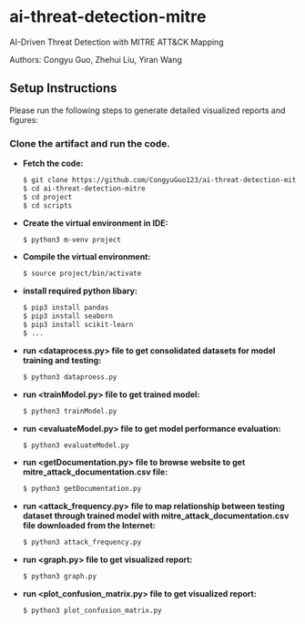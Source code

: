 # ai-threat-detection-mitre
AI-Driven Threat Detection with MITRE ATT&CK Mapping

Authors: Congyu Guo, Zhehui Liu, Yiran Wang

## Setup Instructions

Please run the following steps to generate detailed visualized reports and figures:

### Clone the artifact and run the code.
  - **Fetch the code:** 
    ```bash
    $ git clone https://github.com/CongyuGuo123/ai-threat-detection-mitre.git
    $ cd ai-threat-detection-mitre
    $ cd project
    $ cd scripts
  - **Create the virtual environment in IDE:**
    ```bash
    $ python3 m-venv project
  - **Compile the virtual environment:**
    ```bash
    $ source project/bin/activate
  - **install required python libary:**
    ```bash
    $ pip3 install pandas
    $ pip3 install seaborn
    $ pip3 install scikit-learn
    $ ...
  - **run <dataprocess.py> file to get consolidated datasets for model training and testing:**
    ```bash
    $ python3 dataproess.py
  - **run <trainModel.py> file to get trained model:**
    ```bash
    $ python3 trainModel.py
  - **run <evaluateModel.py> file to get model performance evaluation:**
    ```bash
    $ python3 evaluateModel.py
  - **run <getDocumentation.py> file to browse website to get mitre_attack_documentation.csv file:**
    ```bash
    $ python3 getDocumentation.py
  - **run <attack_frequency.py> file to map relationship between testing dataset through trained model with mitre_attack_documentation.csv file downloaded from the Internet:**
    ```bash
    $ python3 attack_frequency.py
  - **run <graph.py> file to get visualized report:**
    ```bash
    $ python3 graph.py
  - **run <plot_confusion_matrix.py> file to get visualized report:**
    ```bash
    $ python3 plot_confusion_matrix.py

